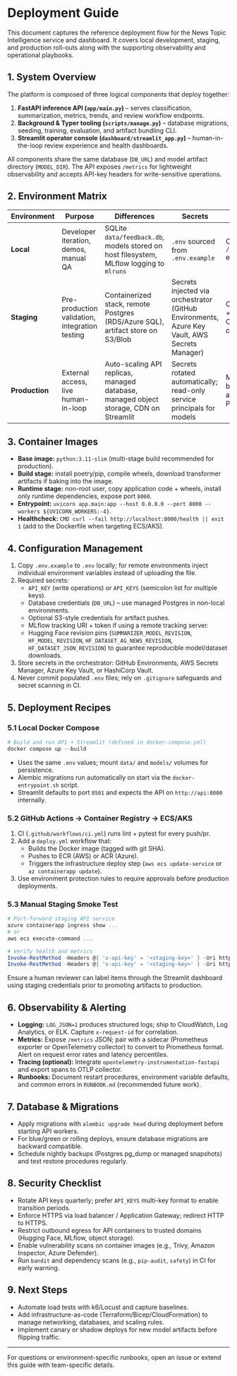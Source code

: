 # Deployment Guide

This document captures the reference deployment flow for the News Topic Intelligence service and dashboard. It covers local development, staging, and production roll-outs along with the supporting observability and operational playbooks.

## 1. System Overview

The platform is composed of three logical components that deploy together:

1. **FastAPI inference API (`app/main.py`)** – serves classification, summarization, metrics, trends, and review workflow endpoints.
2. **Background & Typer tooling (`scripts/manage.py`)** – database migrations, seeding, training, evaluation, and artifact bundling CLI.
3. **Streamlit operator console (`dashboard/streamlit_app.py`)** – human-in-the-loop review experience and health dashboards.

All components share the same database (`DB_URL`) and model artifact directory (`MODEL_DIR`). The API exposes `/metrics` for lightweight observability and accepts API-key headers for write-sensitive operations.

## 2. Environment Matrix

| Environment    | Purpose                                        | Differences                                                                             | Secrets                                                                                       | Observability                                             |
| -------------- | ---------------------------------------------- | --------------------------------------------------------------------------------------- | --------------------------------------------------------------------------------------------- | --------------------------------------------------------- |
| **Local**      | Developer iteration, demos, manual QA          | SQLite `data/feedback.db`, models stored on host filesystem, MLflow logging to `mlruns` | `.env` sourced from `.env.example`                                                            | Console logs, `/metrics` endpoint                         |
| **Staging**    | Pre-production validation, integration testing | Containerized stack, remote Postgres (RDS/Azure SQL), artifact store on S3/Blob         | Secrets injected via orchestrator (GitHub Environments, Azure Key Vault, AWS Secrets Manager) | Centralized logs + traces via OpenTelemetry collector     |
| **Production** | External access, live human-in-loop            | Auto-scaling API replicas, managed database, managed object storage, CDN on Streamlit   | Secrets rotated automatically; read-only service principals for models                        | Metrics scraped by Prometheus, alerts via PagerDuty/Teams |

## 3. Container Images

- **Base image:** `python:3.11-slim` (multi-stage build recommended for production).
- **Build stage:** install poetry/pip, compile wheels, download transformer artifacts if baking into the image.
- **Runtime stage:** non-root user, copy application code + wheels, install only runtime dependencies, expose port `8000`.
- **Entrypoint:** `uvicorn app.main:app --host 0.0.0.0 --port 8000 --workers ${UVICORN_WORKERS:-4}`.
- **Healthcheck:** `CMD curl --fail http://localhost:8000/health || exit 1` (add to the Dockerfile when targeting ECS/AKS).

## 4. Configuration Management

1. Copy `.env.example` to `.env` locally; for remote environments inject individual environment variables instead of uploading the file.
2. Required secrets:
   - `API_KEY` (write operations) or `API_KEYS` (semicolon list for multiple keys).
   - Database credentials (`DB_URL`) – use managed Postgres in non-local environments.
   - Optional S3-style credentials for artifact pushes.
   - MLflow tracking URI + token if using a remote tracking server.
   - Hugging Face revision pins (`SUMMARIZER_MODEL_REVISION`, `HF_MODEL_REVISION`, `HF_DATASET_AG_NEWS_REVISION`, `HF_DATASET_JSON_REVISION`) to guarantee reproducible model/dataset downloads.
3. Store secrets in the orchestrator: GitHub Environments, AWS Secrets Manager, Azure Key Vault, or HashiCorp Vault.
4. Never commit populated `.env` files; rely on `.gitignore` safeguards and secret scanning in CI.

## 5. Deployment Recipes

### 5.1 Local Docker Compose

```powershell
# Build and run API + Streamlit (defined in docker-compose.yml)
docker compose up --build
```

- Uses the same `.env` values; mount `data/` and `models/` volumes for persistence.
- Alembic migrations run automatically on start via the `docker-entrypoint.sh` script.
- Streamlit defaults to port `8501` and expects the API on `http://api:8000` internally.

### 5.2 GitHub Actions → Container Registry → ECS/AKS

1. CI (`.github/workflows/ci.yml`) runs lint + pytest for every push/pr.
2. Add a `deploy.yml` workflow that:
   - Builds the Docker image (tagged with git SHA).
   - Pushes to ECR (AWS) or ACR (Azure).
   - Triggers the infrastructure deploy step (`aws ecs update-service` or `az containerapp update`).
3. Use environment protection rules to require approvals before production deployments.

### 5.3 Manual Staging Smoke Test

```powershell
# Port-forward staging API service
azure containerapp ingress show ...
# or
aws ecs execute-command ...

# Verify health and metrics
Invoke-RestMethod -Headers @{ 'x-api-key' = '<staging-key>' } -Uri https://staging.yourdomain.tld/health
Invoke-RestMethod -Headers @{ 'x-api-key' = '<staging-key>' } -Uri https://staging.yourdomain.tld/metrics
```

Ensure a human reviewer can label items through the Streamlit dashboard using staging credentials prior to promoting artifacts to production.

## 6. Observability & Alerting

- **Logging:** `LOG_JSON=1` produces structured logs; ship to CloudWatch, Log Analytics, or ELK. Capture `x-request-id` for correlation.
- **Metrics:** Expose `/metrics` JSON; pair with a sidecar (Prometheus exporter or OpenTelemetry collector) to convert to Prometheus format. Alert on request error rates and latency percentiles.
- **Tracing (optional):** Integrate `opentelemetry-instrumentation-fastapi` and export spans to OTLP collector.
- **Runbooks:** Document restart procedures, environment variable defaults, and common errors in `RUNBOOK.md` (recommended future work).

## 7. Database & Migrations

- Apply migrations with `alembic upgrade head` during deployment before starting API workers.
- For blue/green or rolling deploys, ensure database migrations are backward compatible.
- Schedule nightly backups (Postgres pg_dump or managed snapshots) and test restore procedures regularly.

## 8. Security Checklist

- Rotate API keys quarterly; prefer `API_KEYS` multi-key format to enable transition periods.
- Enforce HTTPS via load balancer / Application Gateway; redirect HTTP to HTTPS.
- Restrict outbound egress for API containers to trusted domains (Hugging Face, MLflow, object storage).
- Enable vulnerability scans on container images (e.g., Trivy, Amazon Inspector, Azure Defender).
- Run `bandit` and dependency scans (e.g., `pip-audit`, `safety`) in CI for early warning.

## 9. Next Steps

- Automate load tests with k6/Locust and capture baselines.
- Add infrastructure-as-code (Terraform/Bicep/CloudFormation) to manage networking, databases, and scaling rules.
- Implement canary or shadow deploys for new model artifacts before flipping traffic.

---

For questions or environment-specific runbooks, open an issue or extend this guide with team-specific details.

